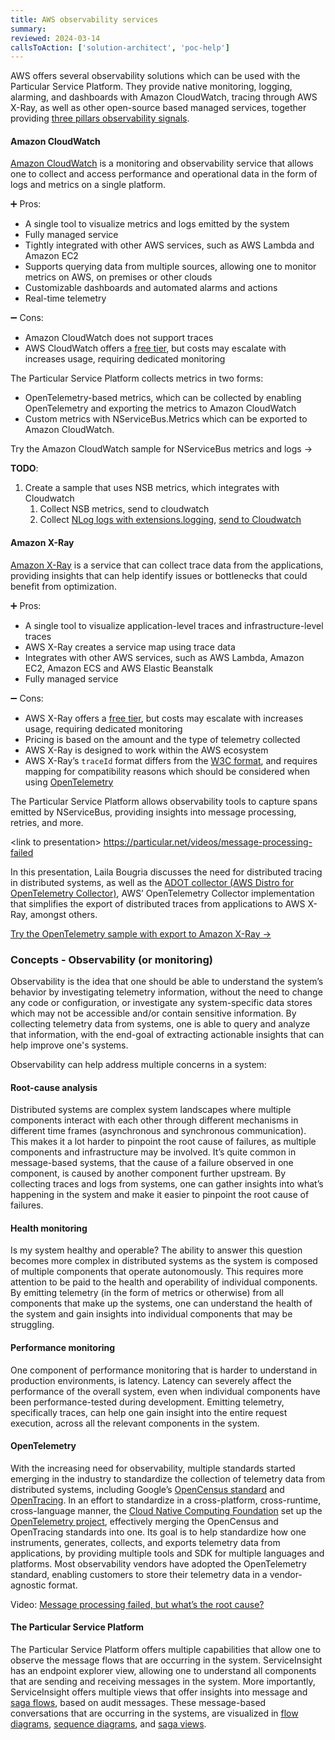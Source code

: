 ```yaml
---
title: AWS observability services
summary:
reviewed: 2024-03-14
callsToAction: ['solution-architect', 'poc-help']
---
```


AWS offers several observability solutions which can be used with the Particular Service Platform. They provide native monitoring, logging, alarming, and dashboards with Amazon CloudWatch, tracing through AWS X-Ray, as well as other open-s&#111;urce based managed services, together providing [three pillars observability signals](https://opentelemetry.io/docs/concepts/signals/).

#### Amazon CloudWatch

[Amazon CloudWatch](https://aws.amazon.com/cloudwatch/) is a monitoring and observability service that allows one to collect and access performance and operational data in the form of logs and metrics on a single platform.

:heavy_plus_sign: Pros:

- A single tool to visualize metrics and logs emitted by the system
- Fully managed service
- Tightly integrated with other AWS services, such as AWS Lambda and Amazon EC2
- Supports querying data from multiple s&#111;urces, allowing one to monitor metrics on AWS, on premises or other clouds
- Customizable dashboards and automated alarms and actions
- Real-time telemetry

:heavy_minus_sign: Cons:

- Amazon CloudWatch does not support traces
- AWS CloudWatch offers a [free tier](https://aws.amazon.com/cloudwatch/pricing/), but costs may escalate with increases usage, requiring dedicated monitoring

The Particular Service Platform collects metrics in two forms:

- OpenTelemetry-based metrics, which can be collected by enabling OpenTelemetry and exporting the metrics to Amazon CloudWatch
- Custom metrics with NServiceBus.Metrics which can be exported to Amazon CloudWatch.

Try the Amazon CloudWatch sample for NServiceBus metrics and logs →

**TODO**:

1. Create a sample that uses NSB metrics, which integrates with Cloudwatch
    1. Collect NSB metrics, send to cloudwatch
    2. Collect [NLog logs with extensions.logging](/samples/logging/extensions-logging/), [send to Cloudwatch](https://docs.aws.amazon.com/prescriptive-guidance/latest/patterns/configure-logging-for-net-applications-in-amazon-cloudwatch-logs-by-using-nlog.html)

#### Amazon X-Ray

[Amazon X-Ray](https://aws.amazon.com/xray/) is a service that can collect trace data from the applications, providing insights that can help identify issues or bottlenecks that could benefit from optimization.

:heavy_plus_sign: Pros:

- A single tool to visualize application-level traces and infrastructure-level traces
- AWS X-Ray creates a service map using trace data
- Integrates with other AWS services, such as AWS Lambda, Amazon EC2, Amazon ECS and AWS Elastic Beanstalk
- Fully managed service

:heavy_minus_sign: Cons:

- AWS X-Ray offers a [free tier](https://aws.amazon.com/xray/pricing/), but costs may escalate with increases usage, requiring dedicated monitoring
- Pricing is based on the amount and the type of telemetry collected
- AWS X-Ray is designed to work within the AWS ecosystem
- AWS X-Ray’s `traceId` format differs from the [W3C format](https://www.w3.org/TR/trace-context/#trace-id), and requires mapping for compatibility reasons which should be considered when using [OpenTelemetry](#opentelemetry)

The Particular Service Platform allows observability tools to capture spans emitted by NServiceBus, providing insights into message processing, retries, and more.

&lt;link to presentation> [https:&#47;/particular.net/videos/message-processing-failed](https://particular.net/videos/message-processing-failed)

In this presentation, Laila Bougria discusses the need for distributed tracing in distributed systems, as well as the [ADOT collector (AWS Distro for OpenTelemetry Collector)](https://aws-otel.github.io/docs/getting-started/collector), AWS’ OpenTelemetry Collector implementation that simplifies the export of distributed traces from applications to AWS X-Ray, amongst others.

[Try the OpenTelemetry sample with export to Amazon X-Ray →](https://github.com/lailabougria/talks/tree/main/message-processing-failed-but-whats-the-root-cause/samples/aws)

### Concepts - Observability (or monitoring)

Observability is the idea that one should be able to understand the system’s behavior by investigating telemetry information, without the need to change any code or configuration, or investigate any system-specific data stores which may not be accessible and/or contain sensitive information. By collecting telemetry data from systems, one is able to query and analyze that information, with the end-goal of extracting actionable insights that can help improve one's systems.

Observability can help address multiple concerns in a system:

#### Root-cause analysis

Distributed systems are complex system landscapes where multiple components interact with each other through different mechanisms in different time frames (asynchronous and synchronous communication). This makes it a lot harder to pinpoint the root cause of failures, as multiple components and infrastructure may be involved. It’s quite common in message-based systems, that the cause of a failure observed in one component, is caused by another component further upstream. By collecting traces and logs from systems, one can gather insights into what’s happening in the system and make it easier to pinpoint the root cause of failures.

#### Health monitoring

Is my system healthy and operable? The ability to answer this question becomes more complex in distributed systems as the system is composed of multiple components that operate autonomously. This requires more attention to be paid to the health and operability of individual components. By emitting telemetry (in the form of metrics or otherwise) from all components that make up the systems, one can understand the health of the system and gain insights into individual components that may be struggling.

#### Performance monitoring

One component of performance monitoring that is harder to understand in production environments, is latency. Latency can severely affect the performance of the overall system, even when individual components have been performance-tested during development. Emitting telemetry, specifically traces, can help one gain insight into the entire request execution, across all the relevant components in the system.

#### OpenTelemetry

With the increasing need for observability, multiple standards started emerging in the industry to standardize the collection of telemetry data from distributed systems, including Google’s [OpenCensus standard](https://opencensus.io/) and [OpenTracing](https://opentracing.io/). In an effort to standardize in a cross-platform, cross-runtime, cross-language manner, the [Cloud Native Computing Foundation](https://www.cncf.io/) set up the [OpenTelemetry project](https://opentelemetry.io), effectively merging the OpenCensus and OpenTracing standards into one. Its goal is to help standardize how one instruments, generates, collects, and exports telemetry data from applications, by providing multiple tools and SDK for multiple languages and platforms. Most observability vendors have adopted the OpenTelemetry standard, enabling customers to store their telemetry data in a vendor-agnostic format.

Video: [Message processing failed, but what’s the root cause?](https://www.youtube.com/watch?v=U8Aame0akl4&pp=ygUSbGFpbGEgYm91Z3JpYSBvc2xv)

#### The Particular Service Platform

The Particular Service Platform offers multiple capabilities that allow one to observe the message flows that are occurring in the system. ServiceInsight has an endpoint explorer view, allowing one to understand all components that are sending and receiving messages in the system. More importantly, ServiceInsight offers multiple views that offer insights into message and [saga flows](/architecture/workflows#orchestration-implementing-orchestrated-workflows), based on audit messages. These message-based conversations that are occurring in the systems, are visualized in [flow diagrams](/serviceinsight/#flow-diagram), [sequence diagrams](/serviceinsight/#sequence-diagram), and [saga views](/serviceinsight/#the-saga-view).
